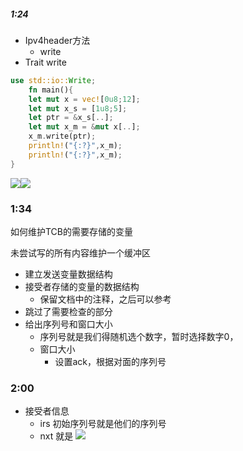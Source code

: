##### 1:24
- Ipv4header方法
	- write
- Trait write
```rust
use std::io::Write;
	fn main(){
	let mut x = vec![0u8;12];
	let mut x_s = [1u8;5];
	let ptr = &x_s[..];
	let mut x_m = &mut x[..];
	x_m.write(ptr);
	println!("{:?}",x_m);
	println!("{:?}",x_m);
}

```
![](Pasted%20image%2020250602213244.png)![](Pasted%20image%2020250602213320.png)

### 1:34
如何维护TCB的需要存储的变量

未尝试写的所有内容维护一个缓冲区
- 建立发送变量数据结构
- 接受者存储的变量的数据结构
	- 保留文档中的注释，之后可以参考
- 跳过了需要检查的部分
- 给出序列号和窗口大小
	- 序列号就是我们得随机选个数字，暂时选择数字0，
	- 窗口大小
		- 设置ack，根据对面的序列号
### 2:00
- 接受者信息
	- irs 初始序列号就是他们的序列号
	- nxt 就是
![](Pasted%20image%2020250602234440.png)